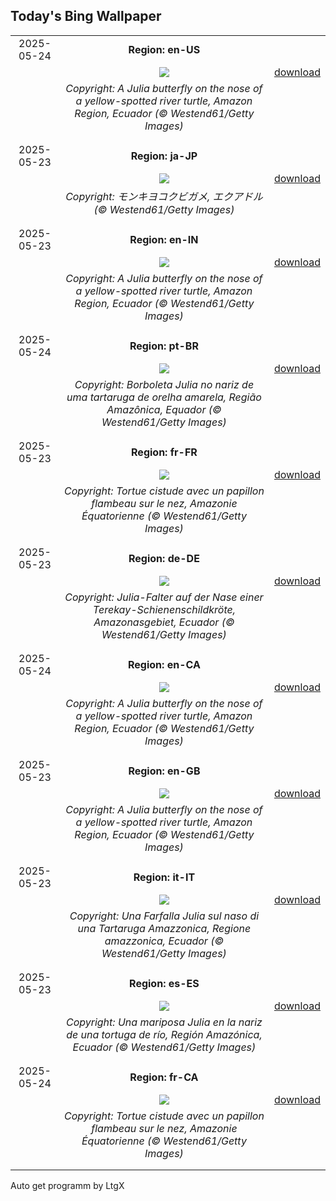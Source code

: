 ## Today's Bing Wallpaper
|      |      |      |
| :----: | :----: | :----: |
|2025-05-24|**Region: en-US**||
||![](https://www.bing.com/th?id=OHR.ButterflyTurtle_EN-US4083359630_UHD.jpg&pid=hp&w=1152&h=648&rs=1&c=4)| [download](https://www.bing.com/th?id=OHR.ButterflyTurtle_EN-US4083359630_UHD.jpg)|
||*Copyright: A Julia butterfly on the nose of a yellow-spotted river turtle, Amazon Region, Ecuador (© Westend61/Getty Images)*
||
|||
|2025-05-23|**Region: ja-JP**||
||![](https://www.bing.com/th?id=OHR.ButterflyTurtle_JA-JP8547745457_UHD.jpg&pid=hp&w=1152&h=648&rs=1&c=4)| [download](https://www.bing.com/th?id=OHR.ButterflyTurtle_JA-JP8547745457_UHD.jpg)|
||*Copyright: モンキヨコクビガメ, エクアドル (© Westend61/Getty Images)*
||
|||
|2025-05-23|**Region: en-IN**||
||![](https://www.bing.com/th?id=OHR.ButterflyTurtle_EN-IN7378269591_UHD.jpg&pid=hp&w=1152&h=648&rs=1&c=4)| [download](https://www.bing.com/th?id=OHR.ButterflyTurtle_EN-IN7378269591_UHD.jpg)|
||*Copyright: A Julia butterfly on the nose of a yellow-spotted river turtle, Amazon Region, Ecuador (© Westend61/Getty Images)*
||
|||
|2025-05-24|**Region: pt-BR**||
||![](https://www.bing.com/th?id=OHR.ButterflyTurtle_PT-BR4108571272_UHD.jpg&pid=hp&w=1152&h=648&rs=1&c=4)| [download](https://www.bing.com/th?id=OHR.ButterflyTurtle_PT-BR4108571272_UHD.jpg)|
||*Copyright: Borboleta Julia no nariz de uma tartaruga de orelha amarela, Região Amazônica, Equador (© Westend61/Getty Images)*
||
|||
|2025-05-23|**Region: fr-FR**||
||![](https://www.bing.com/th?id=OHR.ButterflyTurtle_FR-FR7508748446_UHD.jpg&pid=hp&w=1152&h=648&rs=1&c=4)| [download](https://www.bing.com/th?id=OHR.ButterflyTurtle_FR-FR7508748446_UHD.jpg)|
||*Copyright: Tortue cistude avec un papillon flambeau sur le nez, Amazonie Équatorienne (© Westend61/Getty Images)*
||
|||
|2025-05-23|**Region: de-DE**||
||![](https://www.bing.com/th?id=OHR.ButterflyTurtle_DE-DE3016646216_UHD.jpg&pid=hp&w=1152&h=648&rs=1&c=4)| [download](https://www.bing.com/th?id=OHR.ButterflyTurtle_DE-DE3016646216_UHD.jpg)|
||*Copyright: Julia-Falter auf der Nase einer Terekay-Schienenschildkröte, Amazonasgebiet, Ecuador (© Westend61/Getty Images)*
||
|||
|2025-05-24|**Region: en-CA**||
||![](https://www.bing.com/th?id=OHR.ButterflyTurtle_EN-CA4244988896_UHD.jpg&pid=hp&w=1152&h=648&rs=1&c=4)| [download](https://www.bing.com/th?id=OHR.ButterflyTurtle_EN-CA4244988896_UHD.jpg)|
||*Copyright: A Julia butterfly on the nose of a yellow-spotted river turtle, Amazon Region, Ecuador (© Westend61/Getty Images)*
||
|||
|2025-05-23|**Region: en-GB**||
||![](https://www.bing.com/th?id=OHR.ButterflyTurtle_EN-GB1506456980_UHD.jpg&pid=hp&w=1152&h=648&rs=1&c=4)| [download](https://www.bing.com/th?id=OHR.ButterflyTurtle_EN-GB1506456980_UHD.jpg)|
||*Copyright: A Julia butterfly on the nose of a yellow-spotted river turtle, Amazon Region, Ecuador (© Westend61/Getty Images)*
||
|||
|2025-05-23|**Region: it-IT**||
||![](https://www.bing.com/th?id=OHR.ButterflyTurtle_IT-IT7843435777_UHD.jpg&pid=hp&w=1152&h=648&rs=1&c=4)| [download](https://www.bing.com/th?id=OHR.ButterflyTurtle_IT-IT7843435777_UHD.jpg)|
||*Copyright: Una Farfalla Julia sul naso di una Tartaruga Amazzonica, Regione amazzonica, Ecuador (© Westend61/Getty Images)*
||
|||
|2025-05-23|**Region: es-ES**||
||![](https://www.bing.com/th?id=OHR.ButterflyTurtle_ES-ES7080957238_UHD.jpg&pid=hp&w=1152&h=648&rs=1&c=4)| [download](https://www.bing.com/th?id=OHR.ButterflyTurtle_ES-ES7080957238_UHD.jpg)|
||*Copyright: Una mariposa Julia en la nariz de una tortuga de río, Región Amazónica, Ecuador (© Westend61/Getty Images)*
||
|||
|2025-05-24|**Region: fr-CA**||
||![](https://www.bing.com/th?id=OHR.ButterflyTurtle_FR-CA3115454913_UHD.jpg&pid=hp&w=1152&h=648&rs=1&c=4)| [download](https://www.bing.com/th?id=OHR.ButterflyTurtle_FR-CA3115454913_UHD.jpg)|
||*Copyright: Tortue cistude avec un papillon flambeau sur le nez, Amazonie Équatorienne (© Westend61/Getty Images)*
||
|||

Auto get programm by LtgX
